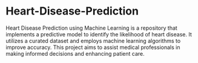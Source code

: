 # Heart-Disease-Prediction
Heart Disease Prediction using Machine Learning is a repository that implements a predictive model to identify the likelihood of heart disease. It utilizes a curated dataset and employs machine learning algorithms to improve accuracy. This project aims to assist medical professionals in making informed decisions and enhancing patient care.
